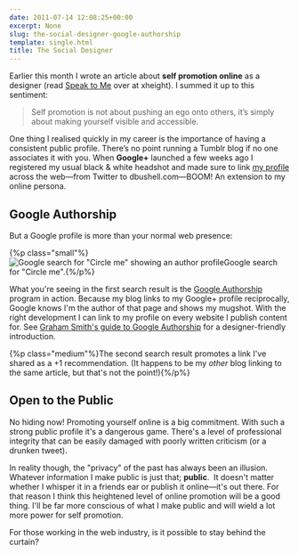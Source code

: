 ```yaml
---
date: 2011-07-14 12:08:25+00:00
excerpt: None
slug: the-social-designer-google-authorship
template: single.html
title: The Social Designer
---
```


Earlier this month I wrote an article about **self promotion online** as a designer (read [Speak to Me](http://xheight.co.uk/2011/07/03/speak-to-me-self-promotion-online/) over at xheight). I summed it up to this sentiment:


<blockquote><p>Self promotion is not about pushing an ego onto others, it’s simply about making yourself visible and accessible.</p></blockquote>


One thing I realised quickly in my career is the importance of having a consistent public profile. There’s no point running a Tumblr blog if no one associates it with you. When **Google+** launched a few weeks ago I registered my usual black & white headshot and made sure to link [my profile](https://plus.google.com/112664170427933857280/) across the web—from Twitter to dbushell.com—BOOM! An extension to my online persona.


## Google Authorship


But a Google profile is more than your normal web presence:

{%p class="small"%}![Google search for "Circle me" showing an author profile](/wp-content/uploads/2011/07/google-social-search.png)Google search for "Circle me".{%/p%}

What you're seeing in the first search result is the [Google Authorship](http://www.google.com/support/webmasters/bin/answer.py?answer=1229920) program in action. Because my blog links to my Google+ profile reciprocally, Google knows I'm the author of that page and shows my mugshot. With the right development I can link to my profile on every website I publish content for. See [Graham Smith's guide to Google Authorship](http://imjustcreative.com/implementing-google-authorship-markup-on-your-website/2011/07/07/) for a designer-friendly introduction.

{%p class="medium"%}The second search result promotes a link I've shared as a +1 recommendation. (It happens to be my _other_ blog linking to the same article, but that's not the point!){%/p%}




## Open to the Public


No hiding now! Promoting yourself online is a big commitment. With such a strong public profile it's a dangerous game. There's a level of professional integrity that can be easily damaged with poorly written criticism (or a drunken tweet).

In reality though, the "privacy" of the past has always been an illusion. Whatever information I make public is just that; **public**.  It doesn't matter whether I whisper it in a friends ear or publish it online—it's out there. For that reason I think this heightened level of online promotion will be a good thing. I'll be far more conscious of what I make public and will wield a lot more power for self promotion.

For those working in the web industry, is it possible to stay behind the curtain?
